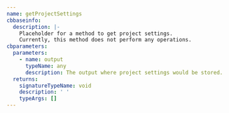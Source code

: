 ```yaml
---
name: getProjectSettings
cbbaseinfo:
  description: |-
    Placeholder for a method to get project settings.
    Currently, this method does not perform any operations.
cbparameters:
  parameters:
    - name: output
      typeName: any
      description: The output where project settings would be stored.
  returns:
    signatureTypeName: void
    description: ' '
    typeArgs: []
---
```

<CBBaseInfo/> 
 <CBParameters/>